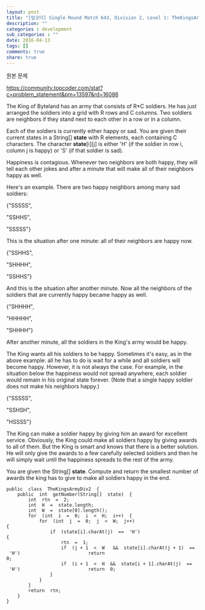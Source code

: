 ```yaml
---
layout: post
title: "[탑코더] Single Round Match 643, Division 2, Level 1: TheKingsArmyDiv2"
description: ""
categories : development
sub_categories : ""
date: 2016-04-13
tags: []
comments: true
share: true
---
```


원본 문제

https://community.topcoder.com/stat?c=problem_statement&pm=13597&rd=16086

  

The King of Byteland has an army that consists of R*C soldiers. He has just
arranged the soldiers into a grid with R rows and C columns. Two soldiers are
neighbors if they stand next to each other in a row or in a column.

  

Each of the soldiers is currently either happy or sad. You are given their
current states in a String[] **state** with R elements, each containing C
characters. The character **state**[i][j] is either 'H' (if the soldier in row
i, column j is happy) or 'S' (if that soldier is sad).

  

Happiness is contagious. Whenever two neighbors are both happy, they will tell
each other jokes and after a minute that will make all of their neighbors
happy as well.

  

Here's an example. There are two happy neighbors among many sad soldiers:

  

{"SSSSS",

"SSHHS",

"SSSSS"}

  

This is the situation after one minute: all of their neighbors are happy now.

  

{"SSHHS",

"SHHHH",

"SSHHS"}

  

And this is the situation after another minute. Now all the neighbors of the
soldiers that are currently happy became happy as well.

  

{"SHHHH",

"HHHHH",

"SHHHH"}

  

After another minute, all the soldiers in the King's army would be happy.

  

The King wants all his soldiers to be happy. Sometimes it's easy, as in the
above example: all he has to do is wait for a while and all soldiers will
become happy. However, it is not always the case. For example, in the
situation below the happiness would not spread anywhere, each soldier would
remain in his original state forever. (Note that a single happy soldier does
not make his neighbors happy.)

  

{"SSSSS",

"SSHSH",

"HSSSS"}

  

The King can make a soldier happy by giving him an award for excellent
service. Obviously, the King could make all soldiers happy by giving awards to
all of them. But the King is smart and knows that there is a better solution.
He will only give the awards to a few carefully selected soldiers and then he
will simply wait until the happiness spreads to the rest of the army.

  

You are given the String[] **state**. Compute and return the smallest number
of awards the king has to give to make all soldiers happy in the end.

  

  

    public  class  TheKingsArmyDiv2  {    
        public  int  getNumber(String[]  state)  {        
            int  rtn  =  2;        
            int  H  =  state.length;        
            int  W  =  state[0].length();                
            for  (int  i  =  0;  i  <  H;  i++)  {            
                for  (int  j  =  0;  j  <  W;  j++)  {                                
                    if  (state[i].charAt(j)  ==  'H')  {                    
                        rtn  =  1;                                        
                        if  (j + 1  <  W   &&  state[i].charAt(j + 1)  ==  'H')                         return  0;                                        
                        if  (i + 1  <  H  &&  state[i + 1].charAt(j)  ==  'H')                         return  0;                
                    }            
                }        
            }                
            return  rtn;            
        }
    }

  

